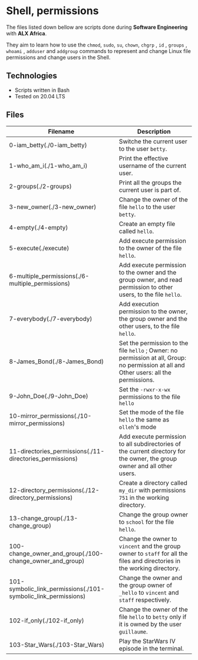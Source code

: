 # Shell, permissions


The files listed down bellow are scripts done during **Software Engineering** with **ALX Africa**. 

They aim to learn how to use the `chmod`, `sudo`, `su`, `chown`, `chgrp` , `id` , `groups` , `whoami` , `adduser` and `addgroup` commands to represent and change Linux file permissions and change users in the Shell.

## Technologies
* Scripts written in Bash
* Tested on 20.04 LTS

## Files

| Filename | Description |
| -------- | ----------- |
| 0-iam_betty(./0-iam_betty) | Switche the current user to the user `betty`. |
| 1-who_am_i(./1-who_am_i) |  Print the effective username of the current user. |
| 2-groups(./2-groups) | Print all the groups the current user is part of. |
| 3-new_owner(./3-new_owner) | Change the owner of the file `hello` to the user `betty`. |
| 4-empty(./4-empty) | Create an empty file called `hello`. |
| 5-execute(./execute) | Add execute permission to the owner of the file `hello`. |
| 6-multiple_permissions(./6-multiple_permissions) | Add execute permission to the owner and the group owner, and read permission to other users, to the file `hello`. |
| 7-everybody(./7-everybody) | Add execution permission to the owner, the group owner and the other users, to the file `hello`. |
| 8-James_Bond(./8-James_Bond) | Set the permission to the file `hello` ; Owner: no permission at all, Group: no permission at all and Other users: all the permissions. |
| 9-John_Doe(./9-John_Doe) | Set the `-rwxr-x-wx` permissions to the file `hello` |
| 10-mirror_permissions(./10-mirror_permissions) | Set the mode of the file `hello` the same as `olleh`'s mode |
| 11-directories_permissions(./11-directories_permissions) | Add execute permission to all subdirectories of the current directory for the owner, the group owner and all other users. |
| 12-directory_permissions(./12-directory_permissions) | Create a directory called `my_dir` with permissions `751` in the working directory. |
| 13-change_group(./13-change_group) | Change the group owner to `school` for the file `hello`. |
| 100-change_owner_and_group(./100-change_owner_and_group) | Change the owner to `vincent` and the group owner to `staff` for all the files and directories in the working directory. |
| 101-symbolic_link_permissions(./101-symbolic_link_permissions) | Change the owner and the group owner of `_hello` to `vincent` and `staff` respectively. |
| 102-if_only(./102-if_only) | Change the owner of the file `hello` to `betty` only if it is owned by the user `guillaume`. |
| 103-Star_Wars(./103-Star_Wars) | Play the StarWars IV episode in the terminal. |
